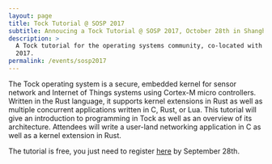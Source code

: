```yaml
---
layout: page
title: Tock Tutorial @ SOSP 2017
subtitle: Annoucing a Tock Tutorial @ SOSP 2017, October 28th in Shanghai
description: >
  A Tock tutorial for the operating systems community, co-located with SOSP
  2017.
permalink: /events/sosp2017
---
```


The Tock operating system is a secure, embedded kernel for sensor network and
Internet of Things systems using Cortex-M micro controllers. Written in the
Rust language, it supports kernel extensions in Rust as well as multiple
concurrent applications written in C, Rust, or Lua. This tutorial will give an
introduction to programming in Tock as well as an overview of its architecture.
Attendees will write a user-land networking application in C as well as a
kernel extension in Rust.

The tutorial is free, you just need to register
[here](https://wp.nyu.edu/sosp2017tutorials/) by September 28th.
